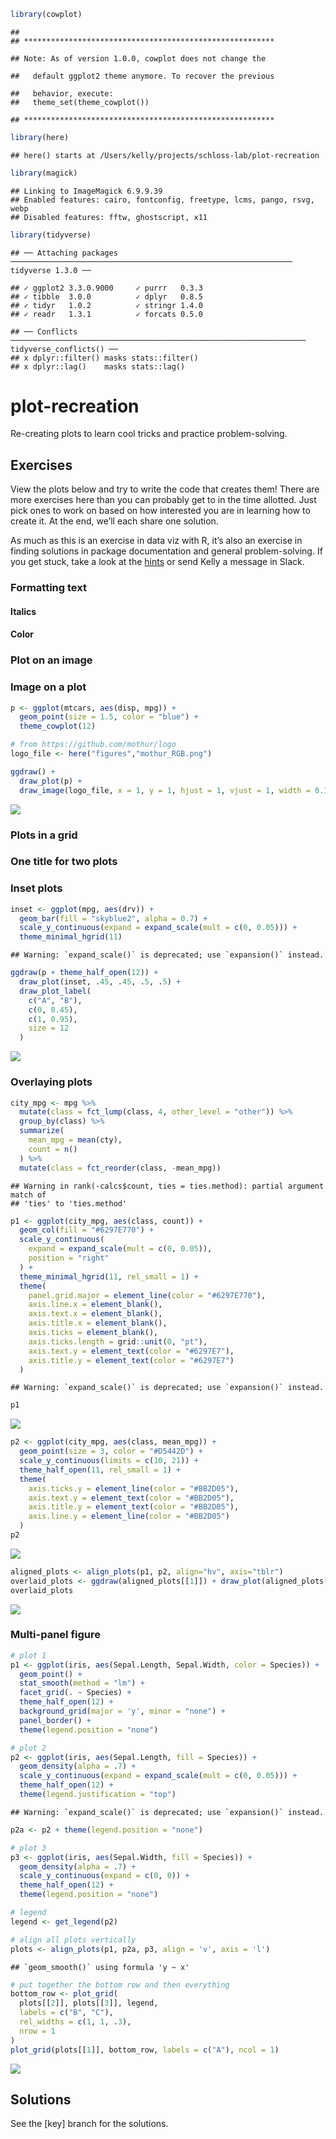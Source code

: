 
<!-- README.md is generated from README.Rmd. Please edit that file -->

``` r
library(cowplot)
```

    ## 
    ## ********************************************************

    ## Note: As of version 1.0.0, cowplot does not change the

    ##   default ggplot2 theme anymore. To recover the previous

    ##   behavior, execute:
    ##   theme_set(theme_cowplot())

    ## ********************************************************

``` r
library(here)
```

    ## here() starts at /Users/kelly/projects/schloss-lab/plot-recreation

``` r
library(magick)
```

    ## Linking to ImageMagick 6.9.9.39
    ## Enabled features: cairo, fontconfig, freetype, lcms, pango, rsvg, webp
    ## Disabled features: fftw, ghostscript, x11

``` r
library(tidyverse)
```

    ## ── Attaching packages ─────────────────────────────────────────────────────────────── tidyverse 1.3.0 ──

    ## ✓ ggplot2 3.3.0.9000     ✓ purrr   0.3.3     
    ## ✓ tibble  3.0.0          ✓ dplyr   0.8.5     
    ## ✓ tidyr   1.0.2          ✓ stringr 1.4.0     
    ## ✓ readr   1.3.1          ✓ forcats 0.5.0

    ## ── Conflicts ────────────────────────────────────────────────────────────────── tidyverse_conflicts() ──
    ## x dplyr::filter() masks stats::filter()
    ## x dplyr::lag()    masks stats::lag()

# plot-recreation

<!-- badges: start -->

<!-- badges: end -->

Re-creating plots to learn cool tricks and practice problem-solving.

## Exercises

View the plots below and try to write the code that creates them\! There
are more exercises here than you can probably get to in the time
allotted. Just pick ones to work on based on how interested you are in
learning how to create it. At the end, we’ll each share one solution.

As much as this is an exercise in data viz with R, it’s also an exercise
in finding solutions in package documentation and general
problem-solving. If you get stuck, take a look at the [hints](hints.md)
or send Kelly a message in Slack.

### Formatting text

#### Italics

#### Color

### Plot on an image

### Image on a plot

``` r
p <- ggplot(mtcars, aes(disp, mpg)) + 
  geom_point(size = 1.5, color = "blue") +
  theme_cowplot(12)

# from https://github.com/mothur/logo
logo_file <- here("figures","mothur_RGB.png")

ggdraw() + 
  draw_plot(p) +
  draw_image(logo_file, x = 1, y = 1, hjust = 1, vjust = 1, width = 0.13, height = 0.2)
```

![](figures/unnamed-chunk-2-1.png)<!-- -->

### Plots in a grid

### One title for two plots

### Inset plots

``` r
inset <- ggplot(mpg, aes(drv)) + 
  geom_bar(fill = "skyblue2", alpha = 0.7) + 
  scale_y_continuous(expand = expand_scale(mult = c(0, 0.05))) +
  theme_minimal_hgrid(11)
```

    ## Warning: `expand_scale()` is deprecated; use `expansion()` instead.

``` r
ggdraw(p + theme_half_open(12)) +
  draw_plot(inset, .45, .45, .5, .5) +
  draw_plot_label(
    c("A", "B"),
    c(0, 0.45),
    c(1, 0.95),
    size = 12
  )
```

![](figures/unnamed-chunk-3-1.png)<!-- -->

### Overlaying plots

``` r
city_mpg <- mpg %>%
  mutate(class = fct_lump(class, 4, other_level = "other")) %>%
  group_by(class) %>%
  summarize(
    mean_mpg = mean(cty),
    count = n()
  ) %>% 
  mutate(class = fct_reorder(class, -mean_mpg))
```

    ## Warning in rank(-calcs$count, ties = ties.method): partial argument match of
    ## 'ties' to 'ties.method'

``` r
p1 <- ggplot(city_mpg, aes(class, count)) +
  geom_col(fill = "#6297E770") + 
  scale_y_continuous(
    expand = expand_scale(mult = c(0, 0.05)),
    position = "right"
  ) +
  theme_minimal_hgrid(11, rel_small = 1) +
  theme(
    panel.grid.major = element_line(color = "#6297E770"),
    axis.line.x = element_blank(),
    axis.text.x = element_blank(),
    axis.title.x = element_blank(),
    axis.ticks = element_blank(),
    axis.ticks.length = grid::unit(0, "pt"),
    axis.text.y = element_text(color = "#6297E7"),
    axis.title.y = element_text(color = "#6297E7")
  )
```

    ## Warning: `expand_scale()` is deprecated; use `expansion()` instead.

``` r
p1
```

![](figures/unnamed-chunk-4-1.png)<!-- -->

``` r
p2 <- ggplot(city_mpg, aes(class, mean_mpg)) + 
  geom_point(size = 3, color = "#D5442D") + 
  scale_y_continuous(limits = c(10, 21)) +
  theme_half_open(11, rel_small = 1) +
  theme(
    axis.ticks.y = element_line(color = "#BB2D05"),
    axis.text.y = element_text(color = "#BB2D05"),
    axis.title.y = element_text(color = "#BB2D05"),
    axis.line.y = element_line(color = "#BB2D05")
  )
p2
```

![](figures/unnamed-chunk-4-2.png)<!-- -->

``` r
aligned_plots <- align_plots(p1, p2, align="hv", axis="tblr")
overlaid_plots <- ggdraw(aligned_plots[[1]]) + draw_plot(aligned_plots[[2]])
overlaid_plots
```

![](figures/unnamed-chunk-4-3.png)<!-- -->

### Multi-panel figure

``` r
# plot 1
p1 <- ggplot(iris, aes(Sepal.Length, Sepal.Width, color = Species)) + 
  geom_point() + 
  stat_smooth(method = "lm") +
  facet_grid(. ~ Species) +
  theme_half_open(12) +
  background_grid(major = 'y', minor = "none") + 
  panel_border() + 
  theme(legend.position = "none")

# plot 2
p2 <- ggplot(iris, aes(Sepal.Length, fill = Species)) +
  geom_density(alpha = .7) + 
  scale_y_continuous(expand = expand_scale(mult = c(0, 0.05))) +
  theme_half_open(12) +
  theme(legend.justification = "top")
```

    ## Warning: `expand_scale()` is deprecated; use `expansion()` instead.

``` r
p2a <- p2 + theme(legend.position = "none")

# plot 3
p3 <- ggplot(iris, aes(Sepal.Width, fill = Species)) +
  geom_density(alpha = .7) + 
  scale_y_continuous(expand = c(0, 0)) +
  theme_half_open(12) +
  theme(legend.position = "none")

# legend
legend <- get_legend(p2)

# align all plots vertically
plots <- align_plots(p1, p2a, p3, align = 'v', axis = 'l')
```

    ## `geom_smooth()` using formula 'y ~ x'

``` r
# put together the bottom row and then everything
bottom_row <- plot_grid(
  plots[[2]], plots[[3]], legend,
  labels = c("B", "C"),
  rel_widths = c(1, 1, .3),
  nrow = 1
)
plot_grid(plots[[1]], bottom_row, labels = c("A"), ncol = 1)
```

![](figures/unnamed-chunk-5-1.png)<!-- -->

## Solutions

See the \[key\] branch for the solutions.
